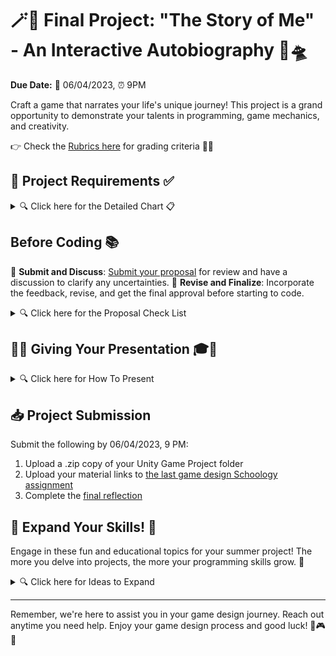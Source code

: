 # 🪄🔮 Final Project: "The Story of Me" - An Interactive Autobiography 🚀🛸

**Due Date:** 📅 06/04/2023, ⏰ 9PM

Craft a game that narrates your life's unique journey! This project is a grand opportunity to demonstrate your talents in programming, game mechanics, and creativity.

👉 Check the [Rubrics here](#) for grading criteria 🎯📜

## 📝 Project Requirements ✅

<details>
<summary>🔍 Click here for the Detailed Chart 📋</summary>

Requirement      | Description 
---------------- | ----------- 
📖 Personal Story | Your game should depict your unique personal journey. 
🏆 Win Condition & Challenges | Craft a winning condition for players and incorporate challenges. 
🎆 Immersive Game Environment | Use a mix of sounds, lighting, and assets to build a rich gaming environment. 
👁️ First-Person Controller | Players should navigate the game in a first-person view. 
💥 Collision Detection | Actions or events should be triggered when the player interacts with in-game objects. 
🌌 Player Boundaries | Design the game such that the player cannot leave the game environment. 
🛸 Raycasting and Prefabs | Utilize these to improve gameplay mechanics. 
🖥️ Interactive GUI Elements | Use GUI for better player interaction. 
💾 Data Persistence | Use PlayerPrefs or equivalent to retain game data between different scenes. 
🌃 Multiple Scenes | The game should include at least two different scenes. 

</details>

## Before Coding 📚

📨 **Submit and Discuss**: [Submit your proposal](#) for review and have a discussion to clarify any uncertainties.
🔄 **Revise and Finalize**: Incorporate the feedback, revise, and get the final approval before starting to code.

<details>
<summary>🔍 Click here for the Proposal Check List</summary>

1. 🎩 **Understand the Problem**: What are the project requirements.
2. 📝 **Project Proposal**: Write a proposal containing:
   - 👤 **Student Information**: Your name and relevant details.
   - 📛 **Project Title**: Clearly define your project title.
   - 📚 **Story Line**: Discuss how storytelling elements will be used in your game.
   - 🎮 **Game Description**: Provide a brief description of your game and its objectives.
   - 📅 **Timeline**: Draft a feasible timeline for project phases.
</details>

## 🎉🔮  Giving Your Presentation 🎓🚀

<details>
<summary>🔍 Click here for How To Present</summary>

1. 👋 **Introduction**: Begin by introducing yourself and your game.
2. 🎮 **Game Mechanics & Unity Features**: Discuss the key game mechanics and Unity features used in your project.
3. 🕹️ **Gameplay Walkthrough**: Demonstrate the main gameplay elements and features.
4. 💥 **Challenges & Solutions**: Share any hurdles faced during the development process and how you resolved them.
5. 💬 **Engage Your Audience**: Encourage interaction and engagement from your audience during the presentation.
6. 📚 **Summary & Key Takeaways**: Conclude with a summary of your project and the key takeaways.
7. 🎤 **Preparation**: Anticipate potential questions and prepare clear and informative responses.
</details>

## 📥 Project Submission

Submit the following by 06/04/2023, 9 PM:

1. Upload a .zip copy of your Unity Game Project folder
2. Upload your material links to [the last game design Schoology assignment](#)
3. Complete the [final reflection](#)

## 🌠 Expand Your Skills! 📘

Engage in these fun and educational topics for your summer project! The more you delve into projects, the more your programming skills grow. 🌱

<details>
<summary>🔍 Click here for Ideas to Expand </summary>

- [Unity Particle Systems](https://learn.unity.com/tutorial/unity-particle-systems) 💫: Master creating captivating visual effects using particle systems in Unity.
- [Unity Audio](https://learn.unity.com/tutorial/unity-audio) 🎵: Understand how to incorporate sound effects, background music, and interactive audio into your game.
- [2D Games in Unity](https://learn.unity.com/tutorial/2d-games-in-unity) 🪄🔮: Dive into creating 2D games and learn about sprite animations, collision detection, and level building.
- [Unity Tilemaps](https://learn.unity.com/tutorial/unity-tilemaps) 🧙‍♀️🔲: Learn how to use Unity's Tilemap feature to design appealing 2D game levels.
- [Unity Animations](https://learn.unity.com/tutorial/unity-animations) 🚀🛸: Get a grasp of animating characters, objects, and UI elements in Unity.
- [VR Development with Oculus and Unity](https://learn.unity.com/tutorial/vr-development-with-oculus-and-unity) 🥽🌐: Step into the world of VR game development with Unity and Oculus.
</details>

---

Remember, we're here to assist you in your game design journey. Reach out anytime you need help. Enjoy your game design process and good luck! 🚀🎮💡
